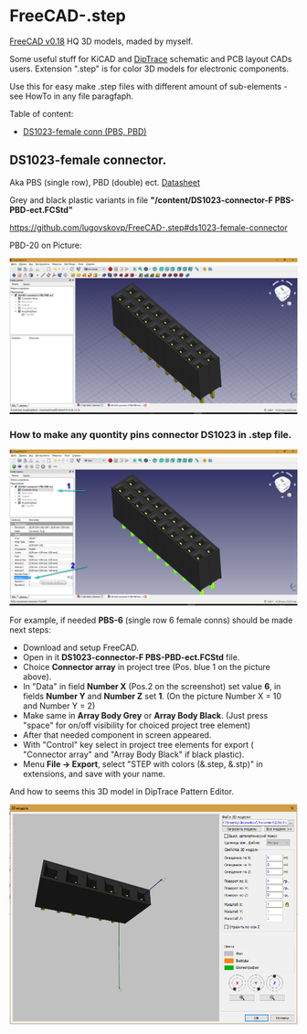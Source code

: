 # FreeCAD-.step
[FreeCAD v0.18](https://freecadweb.org/index.php) HQ 3D models, maded by myself. 

Some useful stuff for KiCAD and [DipTrace](https://www.diptrace.com/rus/) schematic and PCB layout CADs users. Extension ".step" is for color 3D models for electronic components.

Use this for easy make .step files with different amount of sub-elements - see HowTo in any file paragfaph.

Table of content:
- [DS1023-female conn (PBS, PBD)](#ds1023-female-connector)


## DS1023-female connector.
Aka PBS (single row), PBD (double) ect. [Datasheet](https://static.chipdip.ru/lib/226/DOC000226931.pdf)

Grey and black plastic variants in file **"/content/DS1023-connector-F PBS-PBD-ect.FCStd"**

https://github.com/lugovskovp/FreeCAD-.step#ds1023-female-connector

 PBD-20 on Picture:

![PBD-20](https://github.com/lugovskovp/FreeCAD-.step/blob/master/pix/17.05.13(2).png)



### How to make any quontity pins connector DS1023 in .step file. 

![PBD-20](https://github.com/lugovskovp/FreeCAD-.step/blob/master/pix/17.46.00.png)

For example, if needed **PBS-6** (single row 6 female conns) should be made next steps:
- Download and setup FreeCAD.
- Open in it **DS1023-connector-F PBS-PBD-ect.FCStd** file.
- Choice **Connector array** in project tree (Pos. blue 1 on the picture above).
- In "Data" in field  **Number X** (Pos.2 on the screenshot) set value **6**, in fields **Number Y** and **Number Z** set **1**. (On the picture Number X = 10 and Number Y = 2)
- Make same in **Array Body Grey** or **Array Body Black**. (Just press "space" for on/off visibility for choiced project tree element)
- After that needed component in screen appeared.
- With "Control" key select in project tree elements for export ( "Connector array" and "Array Body Black" if black plastic).
- Menu **File -> Export**, select "STEP with colors (&amp;.step, &amp;.stp)" in extensions, and save with your name.

And how to seems this 3D model in DipTrace Pattern Editor.

![PBS-6](https://github.com/lugovskovp/FreeCAD-.step/blob/master/pix/17.41.13.png)

